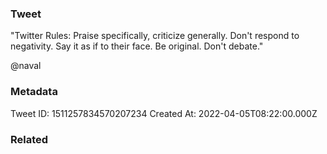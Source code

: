 ### Tweet
"Twitter Rules:
Praise specifically, criticize generally. Don't respond to negativity. Say it as if to their face. Be original. Don't debate."

@naval

### Metadata
Tweet ID: 1511257834570207234
Created At: 2022-04-05T08:22:00.000Z

### Related

